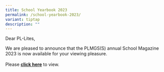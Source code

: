 ```yaml
---
title: School Yearbook 2023
permalink: /school-yearbook-2023/
variant: tiptap
description: ""
---
```

<p>Dear PL-Lites,&nbsp;</p>
<p>We are pleased to announce that the PLMGS(S) annual School Magazine 2023
is now available for your viewing pleasure.
<br>
<br>Please <strong><a href="https://drive.google.com/file/d/1-A_S0BUwjgnA3aCzSuPVRrhGa5MG8X3N/view?usp=share_link" rel="noopener noreferrer nofollow" target="_blank">click here</a></strong> to
view.</p>